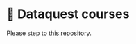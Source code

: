 # 🍓 Dataquest courses

Please step to [this repository](https://github.com/dinhanhthi/dataquest-aio).
